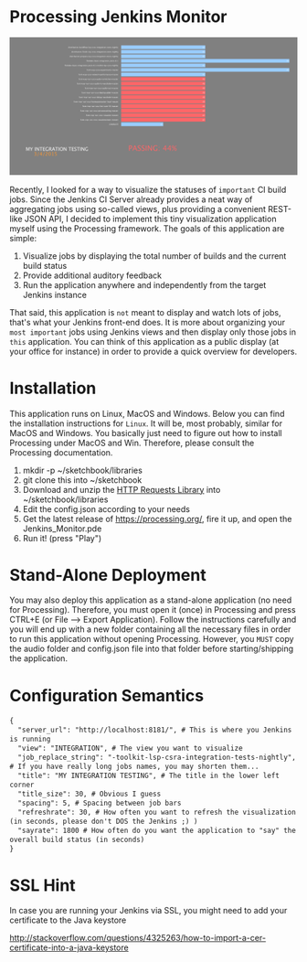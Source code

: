 Processing Jenkins Monitor
===========================

![Jenkins Monitor](Jenkins_Monitor/screenshot_jenkins_monitor.png)

Recently, I looked for a way to visualize the statuses of `important` CI build jobs. Since the Jenkins CI Server already provides 
a neat way of aggregating jobs using so-called views, plus providing a convenient REST-like JSON API, I decided to implement this 
tiny visualization application myself using the Processing framework. The goals of this application are simple: 

1. Visualize jobs by displaying the total number of builds and the current build status
2. Provide additional auditory feedback
3. Run the application anywhere and independently from the target Jenkins instance

That said, this application is `not` meant to display and watch lots of jobs, that's what your Jenkins front-end does. It is more about organizing 
your `most important` jobs using Jenkins views and then display only those jobs in `this` application. You can think of this application as 
a public display (at your office for instance) in order to provide a quick overview for developers.
 
 
Installation
=============

This application runs on Linux, MacOS and Windows. Below you can find the installation instructions for `Linux`. It will be, most probably, similar for MacOS and Windows. 
You basically just need to figure out how to install Processing under MacOS and Win. Therefore, please consult the Processing documentation.

1. mkdir -p ~/sketchbook/libraries
2. git clone this into ~/sketchbook
3. Download and unzip the [HTTP Requests Library](https://github.com/runemadsen/HTTP-Requests-for-Processing/releases/download/0.1/httprequests_processing.zip) into ~/sketchbook/libraries
4. Edit the config.json according to your needs
5. Get the latest release of https://processing.org/, fire it up, and open the Jenkins_Monitor.pde
6. Run it! (press "Play")


Stand-Alone Deployment
=======================

You may also deploy this application as a stand-alone application (no need for Processing). Therefore, you must open it (once) in Processing 
and press CTRL+E (or File --> Export Application). Follow the instructions carefully and you will end up with a new folder containing all the 
necessary files in order to run this application without opening Processing. However, you `MUST` copy the audio folder and config.json file into 
that folder before starting/shipping the application.


Configuration Semantics
========================

```
{
  "server_url": "http://localhost:8181/", # This is where you Jenkins is running
  "view": "INTEGRATION", # The view you want to visualize
  "job_replace_string": "-toolkit-lsp-csra-integration-tests-nightly", # If you have really long jobs names, you may shorten them...
  "title": "MY INTEGRATION TESTING", # The title in the lower left corner
  "title_size": 30, # Obvious I guess
  "spacing": 5, # Spacing between job bars
  "refreshrate": 30, # How often you want to refresh the visualization (in seconds, please don't DOS the Jenkins ;) )
  "sayrate": 1800 # How often do you want the application to "say" the overall build status (in seconds)
}
```

SSL Hint
=========

In case you are running your Jenkins via SSL, you might need to add your certificate to the Java keystore

http://stackoverflow.com/questions/4325263/how-to-import-a-cer-certificate-into-a-java-keystore
